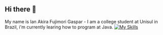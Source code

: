 ## Hi there 👋

My name is Ian Akira Fujimori Gaspar - I am a college student at Unisul in Brazil, i'm currently learing how to program at Java. [![My Skills](https://skillicons.dev/iconsjava,wasm)](https://skillicons.dev)
